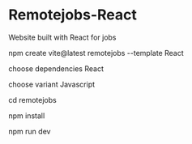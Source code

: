 # Remotejobs-React

Website built with React for jobs

npm create vite@latest remotejobs --template React

choose dependencies React

choose variant Javascript

cd remotejobs

npm install

npm run dev



